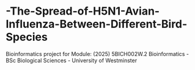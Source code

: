 # -The-Spread-of-H5N1-Avian-Influenza-Between-Different-Bird-Species
Bioinformatics project for Module: (2025) 5BICH002W.2 Bioinformatics - BSc Biological Sciences - University of Westminster



